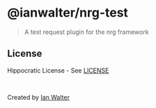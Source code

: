 # @ianwalter/nrg-test
> A test request plugin for the nrg framework



## License

Hippocratic License - See [LICENSE][licenseUrl]

&nbsp;

Created by [Ian Walter](https://ianwalter.dev)

[licenseUrl]: https://github.com/ianwalter/nrg/blob/main/packages/nrg-test/LICENSE
